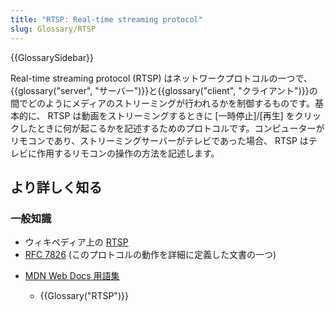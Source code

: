 ```yaml
---
title: "RTSP: Real-time streaming protocol"
slug: Glossary/RTSP
---
```


{{GlossarySidebar}}

Real-time streaming protocol (RTSP) はネットワークプロトコルの一つで、{{glossary("server", "サーバー")}}と{{glossary("client", "クライアント")}}の間でどのようにメディアのストリーミングが行われるかを制御するものです。基本的に、 RTSP は動画をストリーミングするときに \[一時停止]/\[再生] をクリックしたときに何が起こるかを記述するためのプロトコルです。コンピューターがリモコンであり、ストリーミングサーバーがテレビであった場合、 RTSP はテレビに作用するリモコンの操作の方法を記述します。

## より詳しく知る

### 一般知識

- ウィキペディア上の [RTSP](https://ja.wikipedia.org/wiki/Real_Time_Streaming_Protocol)
- [RFC 7826](https://tools.ietf.org/html/rfc7826) (このプロトコルの動作を詳細に定義した文書の一つ)

<!---->

- [MDN Web Docs 用語集](/ja/docs/Glossary)

  - {{Glossary("RTSP")}}
